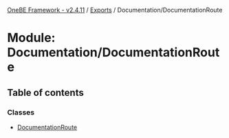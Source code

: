 [OneBE Framework - v2.4.11](../README.md) / [Exports](../modules.md) / Documentation/DocumentationRoute

# Module: Documentation/DocumentationRoute

## Table of contents

### Classes

- [DocumentationRoute](../classes/Documentation_DocumentationRoute.DocumentationRoute.md)
